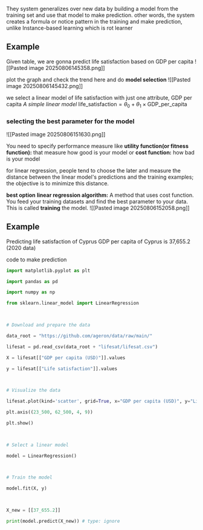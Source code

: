 They system generalizes over new data by building a model from the training set and use that model to make prediction.
other words, the system creates a formula or notice pattern in the training and make prediction, unlike Instance-based learning which is rot learner


## Example
Given table, we are gonna predict life satisfaction based on GDP per capita
![[Pasted image 20250806145358.png]]

plot the graph and check the trend here and do **model selection**
![[Pasted image 20250806145432.png]]

we select a linear model of life satisfaction with just one attribute, GDP per capita
_A simple linear model_
$\text{life\_satisfaction} = \theta_0 + \theta_1 \times \text{GDP\_per\_capita}$


### selecting the best parameter for the model
![[Pasted image 20250806151630.png]]

You need to specify performance measure like 
**utility function(or fitness function):** that measure how good is your model
or
**cost function:** how bad is your model

for linear regression, people tend to choose the later and measure the distance between the linear model's predictions and the training examples; the objective is to minimize this distance.



**best option**
**linear regression algorithm:** A method that uses cost function. You feed your training datasets and find the best parameter to your data. This is called **training** the model.
![[Pasted image 20250806152058.png]]



## Example
Predicting life satisfaction of Cyprus
GDP per capita of Cyprus is 37,655.2 (2020 data)

code to make prediction
```py
import matplotlib.pyplot as plt

import pandas as pd

import numpy as np

from sklearn.linear_model import LinearRegression

  

# Download and prepare the data

data_root = "https://github.com/ageron/data/raw/main/"

lifesat = pd.read_csv(data_root + "lifesat/lifesat.csv")

X = lifesat[["GDP per capita (USD)"]].values

y = lifesat[["Life satisfaction"]].values

  

# Visualize the data

lifesat.plot(kind='scatter', grid=True, x="GDP per capita (USD)", y="Life satisfaction")

plt.axis((23_500, 62_500, 4, 9))

plt.show()

  

# Select a linear model

model = LinearRegression()

  

# Train the model

model.fit(X, y)

  

X_new = [[37_655.2]]

print(model.predict(X_new)) # type: ignore
```
